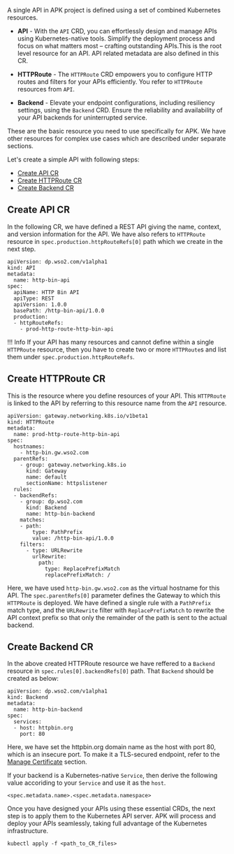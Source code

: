 A single API in APK project is defined using a set of combined Kubernetes resources.

- <b>API</b> - With the `API` CRD, you can effortlessly design and manage APIs using Kubernetes-native tools. Simplify the deployment process and focus on what matters most – crafting outstanding APIs.This is the root level resource for an API. API related metadata are also defined in this CR.

- <b>HTTPRoute</b> -  The `HTTPRoute` CRD empowers you to configure HTTP routes and filters for your APIs efficiently. You refer to `HTTPRoute` resources from  `API`.

- <b>Backend</b> - Elevate your endpoint configurations, including resiliency settings, using the `Backend` CRD. Ensure the reliability and availability of your API backends for uninterrupted service.

These are the basic resource you need to use specifically for APK. We have other resources for complex use cases which are described under separate sections.

Let's create a simple API with following steps:

- [Create API CR](#create-api-cr)
- [Create HTTPRoute CR](#create-httproute-cr)
- [Create Backend CR](#create-backend-cr)

## Create API CR 

In the following CR, we have defined a REST API giving the name, context, and version information for the API. We have also refers to `HTTPRoute` resource in `spec.production.httpRouteRefs[0]` path which we create in the next step.

```
apiVersion: dp.wso2.com/v1alpha1
kind: API
metadata:
  name: http-bin-api
spec:
  apiName: HTTP Bin API
  apiType: REST
  apiVersion: 1.0.0
  basePath: /http-bin-api/1.0.0
  production:
  - httpRouteRefs:
    - prod-http-route-http-bin-api
```

!!! Info
    If your API has many resources and cannot define within a single `HTTPRoute` resource, then you have to create two or more `HTTPRoute`s and list them under `spec.production.httpRouteRefs`.

## Create HTTPRoute CR

This is the resource where you define resources of your API. This `HTTPRoute` is linked to the API by referring to this resource name from the `API` resource.

```
apiVersion: gateway.networking.k8s.io/v1beta1
kind: HTTPRoute
metadata:
  name: prod-http-route-http-bin-api
spec:
  hostnames:
    - http-bin.gw.wso2.com
  parentRefs:
    - group: gateway.networking.k8s.io
      kind: Gateway
      name: default
      sectionName: httpslistener
  rules:
  - backendRefs:
    - group: dp.wso2.com
      kind: Backend
      name: http-bin-backend
    matches:
    - path:
        type: PathPrefix
        value: /http-bin-api/1.0.0
    filters:
      - type: URLRewrite
        urlRewrite:
          path:
            type: ReplacePrefixMatch
            replacePrefixMatch: /
```

Here, we have used `http-bin.gw.wso2.com` as the virtual hostname for this API. The `spec.parentRefs[0]` parameter defines the Gateway to which this `HTTPRoute` is deployed. We have defined a single rule with a `PathPrefix` match type, and the `URLRewrite` filter with `ReplacePrefixMatch` to rewrite the API context prefix so that only the remainder of the path is sent to the actual backend.

## Create Backend CR

In the above created HTTPRoute resource we have reffered to a `Backend` resource in `spec.rules[0].backendRefs[0]` path. That `Backend` should be created as below:

```
apiVersion: dp.wso2.com/v1alpha1
kind: Backend
metadata:
  name: http-bin-backend
spec:
  services:
  - host: httpbin.org
    port: 80
```

Here, we have set the httpbin.org domain name as the host with port 80, which is an insecure port. To make it a TLS-secured endpoint, refer to the [Manage Certificate](../manage-service-endpoint/manage-certificate.md) section.

If your backend is a Kubernetes-native `Service`, then derive the following value accoriding to your `Service` and use it as the `host`. 

```
<spec.metadata.name>.<spec.metadata.namespace>
```

Once you have designed your APIs using these essential CRDs, the next step is to apply them to the Kubernetes API server. APK will process and deploy your APIs seamlessly, taking full advantage of the Kubernetes infrastructure.

```
kubectl apply -f <path_to_CR_files>
```
